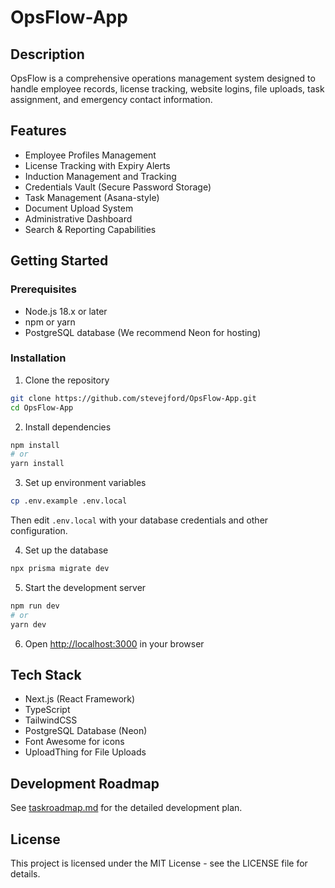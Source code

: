 # OpsFlow-App

## Description
OpsFlow is a comprehensive operations management system designed to handle employee records, license tracking, website logins, file uploads, task assignment, and emergency contact information.

## Features
- Employee Profiles Management
- License Tracking with Expiry Alerts
- Induction Management and Tracking
- Credentials Vault (Secure Password Storage)
- Task Management (Asana-style)
- Document Upload System
- Administrative Dashboard
- Search & Reporting Capabilities

## Getting Started

### Prerequisites
- Node.js 18.x or later
- npm or yarn
- PostgreSQL database (We recommend Neon for hosting)

### Installation

1. Clone the repository
```bash
git clone https://github.com/stevejford/OpsFlow-App.git
cd OpsFlow-App
```

2. Install dependencies
```bash
npm install
# or
yarn install
```

3. Set up environment variables
```bash
cp .env.example .env.local
```
Then edit `.env.local` with your database credentials and other configuration.

4. Set up the database
```bash
npx prisma migrate dev
```

5. Start the development server
```bash
npm run dev
# or
yarn dev
```

6. Open [http://localhost:3000](http://localhost:3000) in your browser

## Tech Stack
- Next.js (React Framework)
- TypeScript
- TailwindCSS
- PostgreSQL Database (Neon)
- Font Awesome for icons
- UploadThing for File Uploads

## Development Roadmap
See [taskroadmap.md](./taskroadmap.md) for the detailed development plan.

## License
This project is licensed under the MIT License - see the LICENSE file for details.
